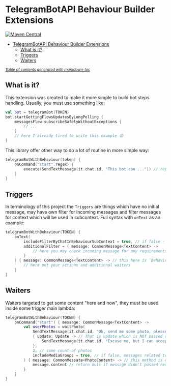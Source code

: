 # TelegramBotAPI Behaviour Builder Extensions

[![Maven Central](https://maven-badges.herokuapp.com/maven-central/dev.inmo/tgbotapi.extensions.behaviour_builder/badge.svg)](https://maven-badges.herokuapp.com/maven-central/dev.inmo/tgbotapi.extensions.behaviour_builder)

- [TelegramBotAPI Behaviour Builder Extensions](#telegrambotapi-behaviour-builder-extensions)
  * [What is it?](#what-is-it-)
  * [Triggers](#triggers)
  * [Waiters](#waiters)

<small><i><a href='http://ecotrust-canada.github.io/markdown-toc/'>Table of contents generated with markdown-toc</a></i></small>

## What is it?

This extension was created to make it more simple to build bot steps handling. Usually, you must use something like:

```kotlin
val bot = telegramBot(TOKEN)
bot.startGettingFlowsUpdatesByLongPolling {
    messagesFlow.subscribeSafelyWithoutExceptions {
        // ...
    }
    // here I already tired to write this example 😫
}
```

This library offer other way to do a lot of routine in more simple way:

```kotlin
telegramBotWithBehaviour(token) {
    onCommand("start".regex) {
        execute(SendTextMessage(it.chat.id, "This bot can ...")) // replaceable with reply(it, "This bot can ...") when you are using `tgbotapi.extensions.api`
    }
}
```

## Triggers

In terminology of this project the `Triggers` are things which have no initial message, may have own filter for incoming
messages and filter messages for context which will be used in subcontext. Full syntax with `onText` as an example:

```kotlin
telegramBotWithBehaviour(TOKEN) {
    onText(
        includeFilterByChatInBehaviourSubContext = true, // if false - last lambda will receive all messages instead of filtered by chat messages
        additionalFilter = { message: CommonMessage<TextContent> ->
            // here you may check incoming message for any requirements before it will be passed to the main lambda
        }
    ) { message: CommonMessage<TextContent> -> // this here is `BehaviourContext`
        // here put your actions and additional waiters
    }
}
```

## Waiters

Waiters targeted to get some content "here and now", they must be used inside some trigger main lambda:

```kotlin
telegramBotWithBehaviour(TOKEN) {
    onCommand("start") { message: CommonMessage<TextContent> ->
        val userPhotos = waitPhoto(
            SendTextMessage(it.chat.id, "Ok, send me some photo, please"), // init request, can be any `Request` object
            { update: Update -> // That is update which is NOT passed requirements. In current context we expect some photo, but received something else
                SendTextMessage(it.chat.id, "Excuse me, but I can accept only photos") // it could be null
            },
            2, // some count of photos
            includeMediaGroups = true, // if false, messages related to some media group will be skipped and recognized as incorrect
        ) { message: CommonMessate<PhotoContent> -> // this method is optional and you can use it in case you want to add some additional requirements checks
            message.content // return null if message didn't passed requirements
        }
    }
}
```
